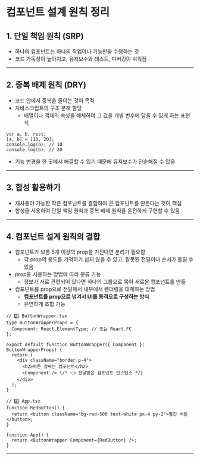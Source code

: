 # 컴포넌트 설계 원칙 정리

## 1. 단일 책임 원칙 (SRP)

- 하나의 컴포넌트는 하나의 작업이나 기능만을 수행하는 것
- 코드 가독성이 높아지고, 유지보수와 테스트, 디버깅이 쉬워짐

---

## 2. 중복 배제 원칙 (DRY)

- 코드 안에서 중복을 줄이는 것이 목적
- 자바스크립트의 구조 분해 할당
  - 배열이나 객체의 속성을 해체하여 그 값을 개별 변수에 담을 수 있게 하는 표현식

```tsx
var a, b, rest;
[a, b] = [10, 20];
console.log(a); // 10
console.log(b); // 20
```

- 기능 변경을 한 곳에서 해결할 수 있기 때문에 유지보수가 단순해질 수 있음

---

## 3. 합성 활용하기

- 재사용이 가능한 작은 컴포넌트를 결합하여 큰 컴포넌트를 만든다는 것이 핵심
- 합성을 사용하여 단일 책임 원칙과 중복 배제 원칙을 온전하게 구현할 수 있음

---

## 4. 컴포넌트 설계 원칙의 결합

- 컴포넌트가 보통 5개 이상의 prop을 가진다면 분리가 필요함
  - 각 prop의 용도를 기억하기 쉽지 않을 수 있고, 잘못된 전달이나 순서가 틀릴 수 있음
- prop을 사용하는 방법에 따라 분류 가능
  - 정보가 서로 관련되어 있다면 하나의 그룹으로 묶어 새로운 컴포넌트를 만듦
- 컴포넌트를 prop으로 전달해서 내부에서 렌더링을 대체하는 방법
  - **컴포넌트를 prop으로 넘겨서 UI를 동적으로 구성하는 방식**
  - 유연하게 조합 가능

```tsx
// 1️⃣ ButtonWrapper.tsx
type ButtonWrapperProps = {
  Component: React.ElementType; // 또는 React.FC
};

export default function ButtonWrapper({ Component }: ButtonWrapperProps) {
  return (
    <div className="border p-4">
      <h2>버튼 감싸는 컴포넌트</h2>
      <Component /> {/* 👈 전달받은 컴포넌트 인스턴스 */}
    </div>
  );
}
```

```tsx
// 2️⃣ App.tsx
function RedButton() {
  return <button className="bg-red-500 text-white px-4 py-2">빨간 버튼</button>;
}
```

```tsx
function App() {
  return <ButtonWrapper Component={RedButton} />;
}
```

---

